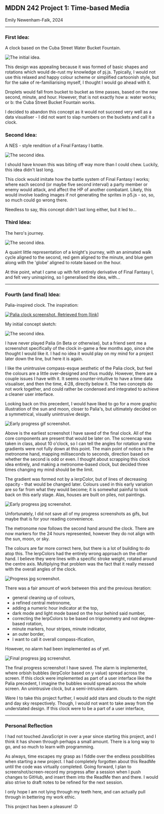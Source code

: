 ## MDDN 242 Project 1: Time-based Media  
Emily Newenham-Falk, 2024
___
### First Idea:

A clock based on the Cuba Street Water Bucket Fountain. 

![The initial idea.](/assets/old_BucketFountain.jpg/)

This design was appealing because it was formed of basic shapes and rotations which would de-rust my knowledge of pj.js. Typically, I would not use this relaxed and happy colour scheme or simplified cartoonish style, but for the sake of re-familiarising myself, I thought I would go ahead with it. 

Droplets would fall from bucket to bucket as time passes, based on the new second, minute, and hour. However, that is not exactly how a: water works; or b: the Cuba Street Bucket Fountain works.

I decided to abandon this concept as it would not succeed very well as a data visualiser - I did not want to slap numbers on the buckets and call it a clock. 

### Second Idea:

A NES - style rendition of a Final Fantasy I battle.

![The second idea.](/assets/old_NESbattle.jpg/)

I should have known this was biting off way more than I could chew. Luckily, this idea didn't last long.

This clock would imitate how the battle system of Final Fantasy I works; where each second (or maybe five second interval) a party member or enemy would attack, and affect the HP of another combatant. Likely, this would involve loading images if not generating the sprites in p5.js - so, so, so much could go wrong there.

Needless to say, this concept didn't last long either, but it led to...

### Third Idea:

The hero's journey.

![The second idea.](/assets/old_NESjourney.jpg/)

A quaint little representation of a knight's journey, with an animated walk cycle aligned to the second, red gem aligned to the minute, and blue gem along with the 'globe' aligned to rotate based on the hour.

At thie point, what I came up with felt entirely derivative of Final Fantasy I, and felt very uninspiring, so I generalised the idea, with...
___

### Fourth (and final) Idea:

Palia-inspired clock. The inspiration:

[![Palia clock screenshot.](/assets/Clock_In-game_View.jpg)
Retrieved from [link]](https://palia.wiki.gg/wiki/Guide:Time_Passage_in_Palia)

My initial concept sketch: 

![The second idea.](/assets/final_sketch.jpg/)

I have never played Palia (in Beta or otherwise), but a friend sent me a screenshot specifically of the clock in-game a few months ago, since she thought I would like it. I had no idea it would play on my mind for a project later down the line, but here it is again.

I like the unintrusive compass-esque aesthetic of the Palia clock, but feel the colours are a little over-designed and thus muddy. However, there are a couple issues I have with it. It seems counter-intuitive to have a time data visualiser, and then the time, 4:28, directly below it. The two concepts do not work together, and could rather be condensed and integrated to achieve a cleaner user interface. 

Looking back on this precedent, I would have liked to go for a more graphic illustration of the sun and moon, closer to Palia's, but ultimately decided on a symmetrical, visually unintrusive design.

![Early progress gif screenshot.](/assets/wipGif.gif/)

Above is the earliest screenshot I have saved of the final clock. All of the core components are present that would be later on. The screencap was taken in class, about 10 o'clock, so I can tell the angles for rotation and the gradients were not fully down at this point.  The main point of notice is the metronome hand, mapping milliseconds to seconds, direction based on whether the second is odd or even. I thought about scrapping this clock idea entirely, and making a metronome-based clock, but decided three times changing my mind should be the limit.

The gradient was formed not by a lerpColor, but of lines of decreasing opacity - that would be changed later. Colours used in this early variation are so far from what they would become; it is somewhat painful to look back on this early stage. Alas, houses are built on piles, not paintings.

![Early progress jpg screenshot.](/assets/wipshotearly.jpg/)

Unfortunately, I did not save all of my progress screenshots as gifs, but maybe that is for your reading convenience. 

The metronome now follows the second hand around the clock. 
There are now markers for the 24 hours represented, however they do not align with the sun, moon, or sky.

The colours are far more correct here, but there is a lot of building to do atop this. The lerpColors had the entirely wrong approach on the other hand. I believe they were lines with a specific stroke weight, rotated around the centre axis. Multiplying that problem was the fact that it really messed with the overall angles of the clock.

![Progress jpg screenshot.](/assets/wipshot.jpg/)

There was a fair amount of work between this and the previous iteration:

+ general cleaning up of colours, 
+ a refined central metronome,
+ adding a numeric hour indicator at the top,
+ dark mode and light mode based on the hour behind said number,
+ correcting the lerpColors to be based on trigonometry and not degree-based rotation,
+ minute markers, hour stripes, minute indicator,
+ an outer border,
+ I want to  call it overall compass-ification,

However, no alarm had been implemented as of yet.

![Final progress jpg screenshot.](/assets/wipshotalarm.jpg/)

The final progress screenshot I have saved. The alarm is implemented, where orbish bubbles (lerpColor based on y value) spread across the screen. If this clock were implemented as part of a user interface like the Palia precedent, I imagine the bubbles would spread across the whole screen. An unintrusive clock, but a semi-intrusive alarm.

Were I to take this project further, I would add stars and clouds to the night and day sky respectively. Though, I would not want to take away from the understated design. If this clock were to be a part of a user interface,  

___

### Personal Reflection

I had not touched JavaScript in over a year since starting this project, and I think it has shown through perhaps a small amount. There is a long way to go, and so much to learn with programming.

As always, time escapes my grasp as I fiddle over the endless possibilities when starting a new project. I had completely forgotten about this ReadMe until the code was virtually completed. Going forward, I plan to screenshot/screen-record my progress after a session when I push changes to GitHub, and insert them into the ReadMe then and there. I would also strive to draft notes to be refined for the next session. 

I only hope I am not lying through my teeth here, and can actually pull through in bettering my work ethic.

This project has been a pleasure! :D